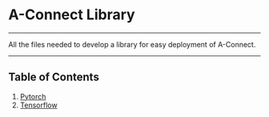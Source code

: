 # A-Connect Library 
***
All the files needed to develop a library for easy deployment of A-Connect.
***
## Table of Contents
1. [Pytorch](#/master/Pytorch/Tutorial)
2. [Tensorflow](#/master/Pytorch/Tensorflow)

